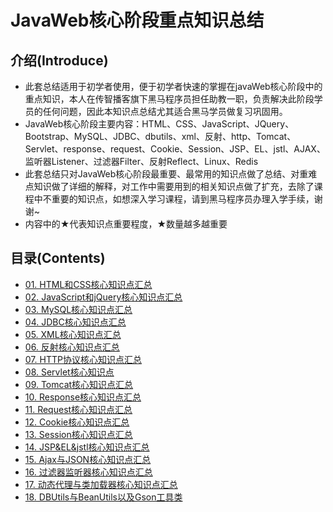 # JavaWeb核心阶段重点知识总结
## 介绍(Introduce)

- 此套总结适用于初学者使用，便于初学者快速的掌握在javaWeb核心阶段中的重点知识，本人在传智播客旗下黑马程序员担任助教一职，负责解决此阶段学员的任何问题，因此本知识点总结尤其适合黑马学员做复习巩固用。
- JavaWeb核心阶段主要内容：HTML、CSS、JavaScript、JQuery、Bootstrap、MySQL、JDBC、dbutils、xml、反射、http、Tomcat、Servlet、response、request、Cookie、Session、JSP、EL、jstl、AJAX、监听器Listener、过滤器Filter、反射Reflect、Linux、Redis
- 此套总结只对JavaWeb核心阶段最重要、最常用的知识点做了总结、对重难点知识做了详细的解释，对工作中需要用到的相关知识点做了扩充，去除了课程中不重要的知识点，如想深入学习课程，请到黑马程序员办理入学手续，谢谢~
- 内容中的★代表知识点重要程度，★数量越多越重要

## 目录(Contents)

- [01. HTML和CSS核心知识点汇总](md/HTML和CSS核心知识点汇总.md)
- [02. JavaScript和jQuery核心知识点汇总](md/JavaScript和jQuery核心知识点汇总.md)
- [03. MySQL核心知识点汇总](md/MySQL核心知识点汇总.md)
- [04. JDBC核心知识点汇总](md/JDBC核心知识点汇总.md)
- [05. XML核心知识点汇总](md/XML核心知识点汇总.md)
- [06. 反射核心知识点汇总](md/反射核心知识点汇总.md)
- [07. HTTP协议核心知识点汇总](md/HTTP协议核心知识点汇总.md)
- [08. Servlet核心知识点](md/Servlet核心知识点.md)
- [09. Tomcat核心知识点汇总](md/Tomcat核心知识点汇总.md)
- [10. Response核心知识点汇总](md/Response核心知识点汇总.md)
- [11. Request核心知识点汇总](md/Request核心知识点汇总.md)
- [12. Cookie核心知识点汇总](md/Cookie核心知识点汇总.md)
- [13. Session核心知识点汇总](md/Session核心知识点汇总.md)
- [14. JSP&EL&jstl核心知识点汇总](md/JSP_EL_jstl核心知识点汇总.md)
- [15. Ajax与JSON核心知识点汇总](md/Ajax与JSON核心知识点汇总.md)
- [16. 过滤器监听器核心知识点汇总](md/过滤器监听器核心知识点汇总.md)
- [17. 动态代理与类加载器核心知识点汇总](md/动态代理与类加载器核心知识点汇总.md)
- [18. DBUtils与BeanUtils以及Gson工具类](md/DBUtils与BeanUtils以及Gson工具类.md)



